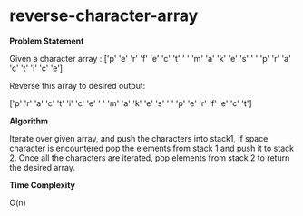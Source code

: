 # reverse-character-array

**Problem Statement**

Given a character array : ['p' 'e' 'r' 'f' 'e' 'c' 't' ' ' 'm' 'a' 'k' 'e' 's' ' ' 'p' 'r' 'a' 'c' 't' 'i' 'c' 'e']

Reverse this array to desired output:

['p' 'r' 'a' 'c' 't' 'i' 'c' 'e' ' ' 'm' 'a' 'k' 'e' 's' ' ' 'p' 'e' 'r' 'f' 'e' 'c' 't']

**Algorithm**

Iterate over given array, and push the characters into stack1, if space character is encountered pop the elements from stack 1 and push it to stack 2.
Once all the characters are iterated, pop elements from stack 2 to return the desired array.

**Time Complexity**

O(n)




